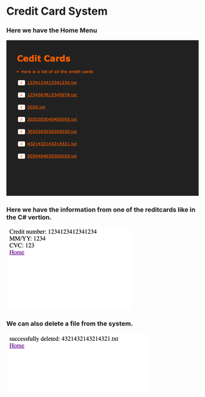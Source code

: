 # Credit Card System

### Here we have the Home Menu
![Pic1](https://github.com/MercantecData/portfolio-Magvib/blob/master/H1/CCServer/pic/pic1.png)
### Here we have the information from one of the reditcards like in the C# vertion.
![Pic1](https://github.com/MercantecData/portfolio-Magvib/blob/master/H1/CCServer/pic/pic2.png)
### We can also delete a file from the system.
![Pic1](https://github.com/MercantecData/portfolio-Magvib/blob/master/H1/CCServer/pic/pic3.png)
